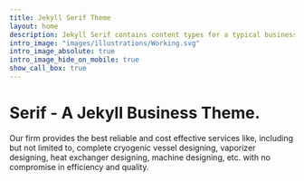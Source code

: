 ```yaml
---
title: Jekyll Serif Theme
layout: home
description: Jekyll Serif contains content types for a typical business website. The theme is fully responsive, blazing fast and artfully illustrated.
intro_image: "images/illustrations/Working.svg"
intro_image_absolute: true
intro_image_hide_on_mobile: true
show_call_box: true
---
```


# Serif - A Jekyll Business Theme.

Our firm provides the best reliable and cost effective services like, including but not limited to, complete cryogenic vessel designing, vaporizer designing, heat exchanger designing, machine designing, etc. with no compromise in efficiency and quality.